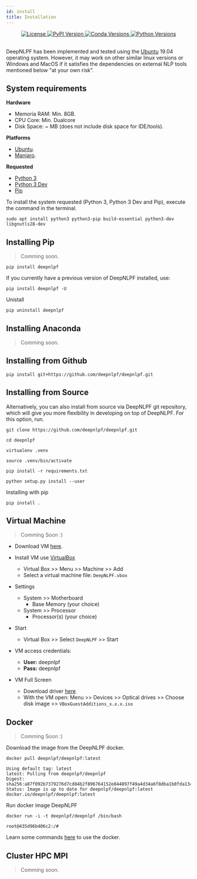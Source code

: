 ```yaml
---
id: install
title: Installation
---
```


<div align="center">
    <a href="#">
        <img alt="License" src="https://img.shields.io/github/license/deepnlpf/deepnlpf">
    </a>
    <a href="https://pypi.org/project/deepnlpframework/">
        <img alt="PyPI Version" src="https://img.shields.io/pypi/v/deepnlpframework?color=blue">
    </a>
    <a href="https://anaconda.org/deepnlpframework">
        <img alt="Conda Versions" src="https://img.shields.io/conda/vn/deepnlpframework?color=blue&label=conda">
    </a>
    <a href="https://pypi.org/project/deepnlpframework/">
        <img alt="Python Versions" src="https://img.shields.io/pypi/pyversions/deepnlpframework?colorB=blue">
    </a>
</div>

<br>

DeepNLPF has been implemented and tested using the [Ubuntu](https://ubuntu.com/) 19.04 operating system. However, it may work on other similar linux versions or Windows and MacOS if it satisfies the dependencies on external NLP tools mentioned below "at your own risk".

## System requirements
<b>Hardware</b>
* Memoria RAM: Min. 8GB.
* CPU Core: Min. Dualcore
* Disk Space: ~ MB (does not include disk space for IDE/tools).

<b>Platforms</b>
* [Ubuntu](https://ubuntu.com/).
* [Manjaro](https://manjaro.org/).

<b>Requested</b>
* [Python 3](https://linuxize.com/post/how-to-install-python-3-7-on-ubuntu-18-04/)
* [Python 3 Dev](#)
* [Pip](https://pypi.org/)

To install the system requested (Python 3, Python 3 Dev and Pip), execute the command in the terminal.
```shell
sudo apt install python3 python3-pip build-essential python3-dev libgnutls28-dev
```

## Installing Pip
> Comming soon.
```shell
pip install deepnlpf
```

If you currently have a previous version of DeepNLPF installed, use:
```shell
pip install deepnlpf -U
```

Unistall
```
pip uninstall deepnlpf
```

## Installing Anaconda
> Comming soon.

## Installing from Github
```shell
pip install git+https://github.com/deepnlpf/deepnlpf.git
```

## Installing from Source
Alternatively, you can also install from source via DeepNLPF git repository, which will give you more flexibility in developing on top of DeepNLPF. For this option, run.
```shell
git clone https://github.com/deepnlpf/deepnlpf.git
```

```shell
cd deepnlpf
```

```shell
virtualenv .venv
```

```shell
source .venv/bin/activate
```

```shell
pip install -r requirements.txt
```

```shell
python setup.py install --user
```

Installing with pip
```shell
pip install .
```

## Virtual Machine
> Comming Soon :)

- Download VM [here](#).

- Install 
VM use [VirtualBox](https://www.virtualbox.org/)
    - Virtual Box >> Menu >> Machine >> Add
    - Select a virtual machine file: ```DeepNLPF.vbox```

- Settings

    - System >> Motherboard
        - Base Memory (your choice)
    - System >> Processor
        - Processor(s) (your choice)

- Start
    - Virtual Box >> Select ```DeepNLPF``` >> Start

- VM access credentials:<br/>
    - <b>User:</b> deepnlpf <br>
    - <b>Pass:</b> deepnlpf

- VM Full Screen
    - Download driver [here](https://w0.dk/~chlor/vboxguestadditions/)
    - With the VM open: Menu >> Devices >> Optical drives >> Choose disk image >> ```VBoxGuestAdditions_x.x.x.iso```

## Docker
> Comming Soon :)

Download the image from the DeepNLPF docker.
<!--DOCUSAURUS_CODE_TABS-->
<!--Shell-->
```shell
docker pull deepnlpf/deepnlpf:latest 
```
<!--Output-->
```shell
Using default tag: latest
latest: Pulling from deepnlpf/deepnlpf
Digest: sha256:a87f092b7379276d7cd84b2f896764152e844897f49a4d34a6f8dba1b8fda134
Status: Image is up to date for deepnlpf/deepnlpf:latest
docker.io/deepnlpf/deepnlpf:latest
```
<!--END_DOCUSAURUS_CODE_TABS-->

Run docker image DeepNLPF
<!--DOCUSAURUS_CODE_TABS-->
<!--Shell-->
```shell
docker run -i -t deepnlpf/deepnlpf /bin/bash
```
<!--Output-->
```shell
root@435d96b406c2:/# 
```
<!--END_DOCUSAURUS_CODE_TABS-->

Learn some commands [here](http://deepnlpf.github.io/site/docs/en/cli) to use the docker.

## Cluster HPC MPI
> Comming soon.

